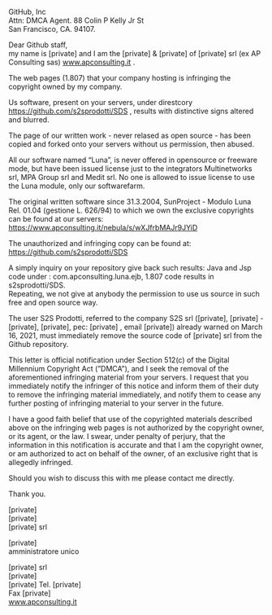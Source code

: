 GitHub, Inc  
Attn: DMCA Agent. 
88 Colin P Kelly Jr St  
San Francisco, CA. 94107. 



Dear Github staff,  
my name is [private] and I am the [private] & [private] of [private] srl (ex AP Consulting sas) www.apconsulting.it . 

The web pages (1.807) that your company hosting is infringing the copyright owned by my company. 

Us software, present on your servers,  under direstcory https://github.com/s2sprodotti/SDS , results with distinctive signs altered and blurred.

The page of our written work - never relased as open source - has been copied and forked onto your servers without us permission, then abused.

All our software named “Luna”, is never offered in opensource  or freeware mode, but have been issued license just to the integrators Multinetworks srl, MPA Group srl and Medit srl. No one is allowed to issue license to use the Luna module, only our softwarefarm.

The original written software since 31.3.2004, SunProject - Modulo Luna Rel. 01.04 (gestione L. 626/94) to which we own the exclusive copyrights can be found at our servers: https://www.apconsulting.it/nebula/s/wXJfrbMAJr9JYiD

The unauthorized and infringing copy can be found at:  https://github.com/s2sprodotti/SDS

A simply inquiry on your repository give back such results:  Java and Jsp code under :  com.apconsulting.luna.ejb, 1.807 code results in s2sprodotti/SDS.  
Repeating, we not give at anybody the permission to use us source in such free and open source way. 

The user S2S Prodotti, referred to the company S2S srl ([private], [private] - [private], [private], pec: [private] , email  [private]) already warned on March 16, 2021, must immediately remove the source code of [private] srl from the Github repository.

This letter is official notification under Section 512(c) of the Digital Millennium Copyright Act (”DMCA”), and I seek the removal of the aforementioned infringing material from your servers. I request that you immediately notify the infringer of this notice and inform them of their duty to remove the infringing material immediately, and notify them to cease any further posting of infringing material to your server in the future.

I have a good faith belief that use of the copyrighted materials described above on the infringing web pages is not authorized by the copyright owner, or its agent, or the law. I swear, under penalty of perjury, that the information in this notification is accurate and that I am the copyright owner, or am authorized to act on behalf of the owner, of an exclusive right that is allegedly infringed.

Should you wish to discuss this with me please contact me directly.

Thank you.

[private]  
[private]  
[private] srl


[private]  
amministratore unico 

[private] srl  
[private]  
[private]
Tel. [private]  
Fax [private]  
www.apconsulting.it

